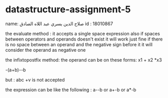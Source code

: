 # datastructure-assignment-5

name: صلاح الدين يسري عبد اللاه الصادق
id : 18010867


the evaluate method :
it accepts a single space expression also if spaces between operators and operands doesn't exist it will work just fine
if there is no space between an operand and the negative sign  before it it will consider the operand as negative one 

the infixtopostfix method:
the operand can be on these forms:
x1 + x2 *x3

-(a+b)--b

but  :   abc +v is not accepted


the expression can be like the following :
a--b  or
a+-b   or
a*-b
